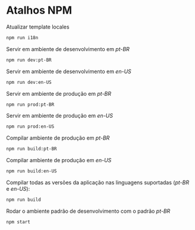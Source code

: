 # Atalhos NPM

Atualizar template locales
```bash
npm run i18n
```

Servir em ambiente de desenvolvimento em *pt-BR*
```bash
npm run dev:pt-BR
```

Servir em ambiente de desenvolvimento em *en-US*
```bash
npm run dev:en-US
```

Servir em ambiente de produção em *pt-BR*
```bash
npm run prod:pt-BR
```

Servir em ambiente de produção em *en-US*
```bash
npm run prod:en-US
```

Compilar ambiente de produção em *pt-BR*
```bash
npm run build:pt-BR
```

Compilar ambiente de produção em *en-US*
```bash
npm run build:en-US
```

Compilar todas as versões da aplicação nas linguagens suportadas (*pt-BR* e *en-US*):
```bash
npm run build
```

Rodar o ambiente padrão de desenvolvimento com o padrão *pt-BR*
```bash
npm start
```